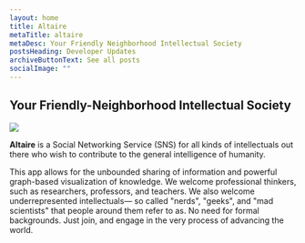 ```yaml
---
layout: home
title: Altaire
metaTitle: altaire
metaDesc: Your Friendly Neighborhood Intellectual Society
postsHeading: Developer Updates
archiveButtonText: See all posts
socialImage: ""
---
```

## Your Friendly-Neighborhood Intellectual Society

![](/images/altaire-sticker.png)

**Altaire** is a Social Networking Service (SNS) for all kinds of intellectuals out there who wish to contribute to the general intelligence of humanity. 

This app allows for the unbounded sharing of information and powerful graph-based visualization of knowledge. We welcome professional thinkers, such as researchers, professors, and teachers. We also welcome underrepresented intellectuals— so called "nerds", "geeks", and "mad scientists" that people around them refer to as. No need for formal backgrounds. Just join, and engage in the very process of advancing the world.